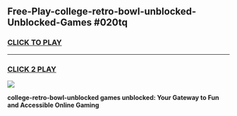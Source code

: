 
## Free-Play-college-retro-bowl-unblocked-Unblocked-Games #020tq
<h3>
<a href="https://news.freeplayer.one?title=college-retro-bowl-unblocked&ref=8M">CLICK TO PLAY</a></h3>
<hr>

<h3>
<a href="https://news.freeplayer.one?title=college-retro-bowl-unblocked&ref=8M">CLICK 2 PLAY</a>
  
</h3>

<a href="https://news.freeplayer.one?title=college-retro-bowl-unblocked&ref=8M"><img src="https://clearcache.store/games.png"></a>


**college-retro-bowl-unblocked games unblocked: Your Gateway to Fun and Accessible Online Gaming**
